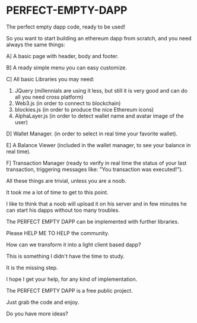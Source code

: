 # PERFECT-EMPTY-DAPP
The perfect empty dapp code, ready to be used!

So you want to start building an ethereum dapp from scratch, and you need always the same things:

A] A basic page with header, body and footer.

B] A ready simple menu you can easy customize.

C] All basic Libraries you may need:

1. JQuery (millennials are using it less, but still it is very good and can do all you need cross platform)
1. Web3.js (in order to connect to blockchain)
2. blockies.js (in order to produce the nice Ethereum icons)
3. AlphaLayer.js (in order to detect wallet name and avatar image of the user)

D] Wallet Manager. (in order to select in real time your favorite wallet).

E] A Balance Viewer (included in the wallet manager, to see your balance in real time).

F] Transaction Manager (ready to verify in real time the status of your last transaction, triggering messages like: "You transaction was executed!").


All these things are trivial, unless you are a noob.

It took me a lot of time to get to this point.

I like to think that a noob will upload it on his server and in few minutes he can start his dapps without too many troubles.


The PERFECT EMPTY DAPP can be implemented with further libraries.

Please HELP ME TO HELP the community.


How can we transform it into a light client based dapp?

This is something I didn't have the time to study.

It is the missing step.

I hope I get your help, for any kind of implementation.

The PERFECT EMPTY DAPP is a free public project.

Just grab the code and enjoy.


Do you have more ideas?





